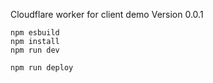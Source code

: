 
Cloudflare worker for client demo
Version 0.0.1

```
npm esbuild
npm install
npm run dev
```

```
npm run deploy
```
